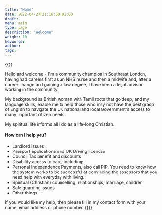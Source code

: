 ```yaml
---
title: "Home"
date: 2022-04-27T21:16:50+01:00
draft:
menu: main
type: page
description: "Welcome"
weight: 10
keywords:
author:
tags:
---
```


{{<floatimageright img="img/portrait.jpg" text="Nalinie Santhamoorthy">}}

Hello and welcome - I'm a community champion in Southeast London, having had careers first as an NHS nurse and then a midwife and, after a career change and gaining a law degree, I have been a legal advisor working in the community. 

My background as British woman with Tamil roots that go deep, and my language skills, enable me to help those who may not have the best grasp of English to navigate the UK national and local Government's access to many important citizen needs. 

My spiritual life informs all I do as a life-long Christian. 

#### How can I help you?
  - Landlord issues
  - Passport applications and UK Driving licences
  - Council Tax benefit and discounts
  - Disability access to care, including: 
  -  Personal Independence Payments, also call PIP. You need to know how the system works to be successful at convincing the assessors that you need help with everyday with living. 
  - Spiritual (Christian) counselling, relationships, marriage, children 
  - Safe guarding issues
  - Other things ... 

If you would like my help, then please fill in my contact form with your name, email address or phone number. 
{{<btn-prime text="Email form">}}
